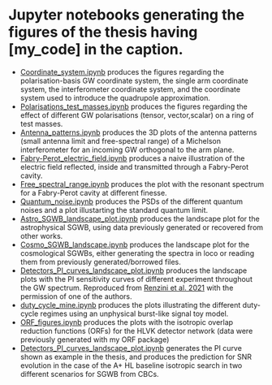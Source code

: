 # Jupyter notebooks generating the figures of the thesis having \[my_code\] in the caption.  

- [Coordinate_system.ipynb](https://github.com/Delo95/PhD_Thesis/blob/main/Figures/Coordinate_system.ipynb) produces the figures regarding the polarisation-basis GW coordinate system, the single arm coordinate system, the interferometer coordinate system, and the coordinate system used to introduce the quadrupole approximation.  
- [Polarisations_test_masses.ipynb](https://github.com/Delo95/PhD_Thesis/blob/main/Figures/Polarisations_test_masses.ipynb) produces the figures regarding the effect of different GW polarisations (tensor, vector,scalar) on a ring of test masses.
- [Antenna_patterns.ipynb](https://github.com/Delo95/PhD_Thesis/blob/main/Figures/Antenna_patterns.ipynb) produces the 3D plots of the antenna patterns (small antenna limit and free-spectral range) of a Michelson interferometer for an incoming GW orthogonal to the arm plane.
- [Fabry-Perot_electric_field.ipynb](https://github.com/Delo95/PhD_Thesis/blob/main/Figures/Fabry-Perot%20electric%20field.ipynb) produces a naive illustration of the electric field reflected, inside and transmitted through a Fabry-Perot cavity.
- [Free_spectral_range.ipynb](https://github.com/Delo95/PhD_Thesis/blob/main/Figures/Free_spectral_range.ipynb) produces the plot with the resonant spectrum for a Fabry-Perot cavity at different finesse.
- [Quantum_noise.ipynb](https://github.com/Delo95/PhD_Thesis/blob/main/Figures/Quantum_noise.ipynb) produces the PSDs of the different quantum noises and a plot illustarting the standard quantum limit.
- [Astro_SGWB_landscape_plot.ipynb](https://github.com/Delo95/PhD_Thesis/blob/main/Figures/Astro_SGWB_landscape_plot.ipynb) produces the landscape plot for the astrophysical SGWB, using data previously generated or recovered from other works.
- [Cosmo_SGWB_landscape.ipynb](https://github.com/Delo95/PhD_Thesis/blob/main/Figures/Cosmo_SGWB_landscape.ipynb) produces the landscape plot for the cosmological SGWBs, either generating the spectra in loco or reading them from previously generated/borrowed files.
- [Detectors_PI_curves_landscape_plot.ipynb](https://github.com/Delo95/PhD_Thesis/blob/main/Figures/Detectors_PI_curves_landscape_plot.ipynb) produces the landscape plots with the PI sensitivity curves of different experiment throughout the GW spectrum. Reproduced from [Renzini et al. 2021](https://inspirehep.net/files/dd3b8acc09abfb4be2fd7ca012724c33) with the permission of one of the authors.
- [duty_cycle_mine.ipynb](https://github.com/Delo95/PhD_Thesis/blob/main/Figures/duty_cycle_mine.ipynb) produces the plots illustrating the different duty-cycle regimes using an unphysical burst-like signal toy model.
- [ORF_figures.ipynb](https://github.com/Delo95/PhD_Thesis/blob/main/Figures/ORF_figures.ipynb) produces the plots with the isotropic overlap reduction functions (ORFs) for the HLVK detector network (data were previously generated with my ORF package)
- [Detectors_PI_curves_landscape_plot.ipynb](https://github.com/Delo95/PhD_Thesis/blob/main/Figures/Detectors_PI_curves_landscape_plot.ipynb) generates the PI curve shown as example in the thesis, and produces the prediction for SNR evolution in the case of the A+ HL baseline isotropic search in two different scenarios for SGWB from CBCs.
